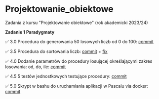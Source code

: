 # Projektowanie_obiektowe
Zadania z kursu "Projektowanie obiektowe" (rok akademicki 2023/24)

**Zadanie 1 Paradygmaty**

✅ 3.0 Procedura do generowania 50 losowych liczb od 0 do 100: [commit](https://github.com/apetor56/projektowanie_obiektowe/commit/61983d434363338f9940b3dcc336d6ac159eecb2)

✅ 3.5 Procedura do sortowania liczb: [commit](https://github.com/apetor56/projektowanie_obiektowe/commit/0aea483ba2ea476c4edd5a5272072a6bedfdc6c7) + [fix](https://github.com/apetor56/projektowanie_obiektowe/commit/5a661ef8a19791752e66c1e646f0bc1a9c4e10da)

✅ 4.0 Dodanie parametrów do procedury losującej określającymi zakres losowania: od, do, ile: [commit](https://github.com/apetor56/projektowanie_obiektowe/commit/2fb52af987fbde54ef1c370ca397c3787ef41e11)

✅ 4.5 5 testów jednostkowych testujące procedury: [commit](https://github.com/apetor56/projektowanie_obiektowe/commit/8a253343d4f89a454a6945565a75a95056e6dab8)

✅ 5.0 Skrypt w bashu do uruchamiania aplikacji w Pascalu via docker: [commit](https://github.com/apetor56/projektowanie_obiektowe/commit/7e56eee0b7f033963c4240e2a2eb942fd08e3484)
